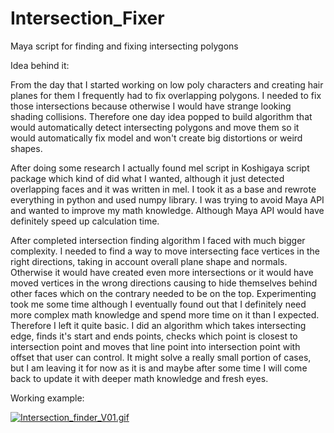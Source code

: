 # Intersection_Fixer
Maya script for finding and fixing intersecting polygons

Idea behind it:

From the day that I started working on low poly characters and creating hair planes for them I frequently had to fix overlapping polygons. I needed to fix those intersections because otherwise I would have strange looking shading collisions. Therefore one day idea popped to build algorithm that would automatically detect intersecting polygons and move them so it would automatically fix model and won't create big distortions or weird shapes. 

After doing some research I actually found mel script in Koshigaya script package which kind of did what I wanted, although it just detected overlapping faces and it was written in mel. I took it as a base and rewrote everything in python and used numpy library. I was trying to avoid Maya API and wanted to improve my math knowledge. Although Maya API would have definitely speed up calculation time.

After completed intersection finding algorithm I faced with much bigger complexity. I needed to find a way to move intersecting face vertices in the right directions, taking in account overall plane shape and normals. Otherwise it would have created even more intersections or it would have moved vertices in the wrong directions causing to hide themselves behind other faces which on the contrary needed to be on the top. Experimenting took me some time although I eventually found out that I definitely need more complex math knowledge and spend more time on it than I expected. Therefore I left it quite basic. I did an algorithm which takes intersecting edge, finds it's start and ends points, checks which point is closest to intersection point and moves that line point into intersection point with offset that user can control. 
It might solve a really small portion of cases, but I am leaving it for now as it is and maybe after some time I will come back to update it with deeper math knowledge and fresh eyes.


Working example:

<a href="https://gifyu.com/image/QVf7"><img src="https://s7.gifyu.com/images/Intersection_finder_V01.gif" alt="Intersection_finder_V01.gif" border="0" /></a>

